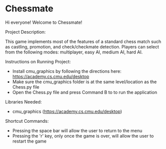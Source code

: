# Chessmate
Hi everyone! Welcome to Chessmate!

Project Description:

This game implements most of the features of a standard chess match such as castling, promotion, and check/checkmate detection. Players can select from the following modes: multiplayer, easy AI, medium AI, hard AI.  


Instructions on Running Project:

* Install cmu_graphics by following the directions here: https://academy.cs.cmu.edu/desktop
* Make sure the cmu_graphics folder is at the same level/location as the Chess.py file
* Open the Chess.py file and press Command B to to run the application


Libraries Needed:
* cmu_graphics (https://academy.cs.cmu.edu/desktop)


Shortcut Commands:

* Pressing the space bar will allow the user to return to the menu
* Pressing the 'r' key, only once the game is over, will allow the user to restart the   game



